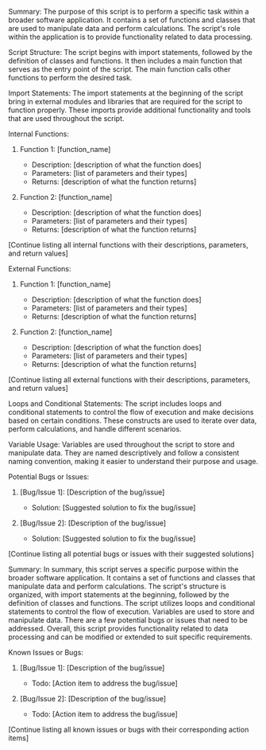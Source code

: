 Summary:
The purpose of this script is to perform a specific task within a broader software application. It contains a set of functions and classes that are used to manipulate data and perform calculations. The script's role within the application is to provide functionality related to data processing.

Script Structure:
The script begins with import statements, followed by the definition of classes and functions. It then includes a main function that serves as the entry point of the script. The main function calls other functions to perform the desired task.

Import Statements:
The import statements at the beginning of the script bring in external modules and libraries that are required for the script to function properly. These imports provide additional functionality and tools that are used throughout the script.

Internal Functions:
1. Function 1: [function_name]
   - Description: [description of what the function does]
   - Parameters: [list of parameters and their types]
   - Returns: [description of what the function returns]

2. Function 2: [function_name]
   - Description: [description of what the function does]
   - Parameters: [list of parameters and their types]
   - Returns: [description of what the function returns]

[Continue listing all internal functions with their descriptions, parameters, and return values]

External Functions:
1. Function 1: [function_name]
   - Description: [description of what the function does]
   - Parameters: [list of parameters and their types]
   - Returns: [description of what the function returns]

2. Function 2: [function_name]
   - Description: [description of what the function does]
   - Parameters: [list of parameters and their types]
   - Returns: [description of what the function returns]

[Continue listing all external functions with their descriptions, parameters, and return values]

Loops and Conditional Statements:
The script includes loops and conditional statements to control the flow of execution and make decisions based on certain conditions. These constructs are used to iterate over data, perform calculations, and handle different scenarios.

Variable Usage:
Variables are used throughout the script to store and manipulate data. They are named descriptively and follow a consistent naming convention, making it easier to understand their purpose and usage.

Potential Bugs or Issues:
1. [Bug/Issue 1]: [Description of the bug/issue]
   - Solution: [Suggested solution to fix the bug/issue]

2. [Bug/Issue 2]: [Description of the bug/issue]
   - Solution: [Suggested solution to fix the bug/issue]

[Continue listing all potential bugs or issues with their suggested solutions]

Summary:
In summary, this script serves a specific purpose within the broader software application. It contains a set of functions and classes that manipulate data and perform calculations. The script's structure is organized, with import statements at the beginning, followed by the definition of classes and functions. The script utilizes loops and conditional statements to control the flow of execution. Variables are used to store and manipulate data. There are a few potential bugs or issues that need to be addressed. Overall, this script provides functionality related to data processing and can be modified or extended to suit specific requirements.

Known Issues or Bugs:
1. [Bug/Issue 1]: [Description of the bug/issue]
   - Todo: [Action item to address the bug/issue]

2. [Bug/Issue 2]: [Description of the bug/issue]
   - Todo: [Action item to address the bug/issue]

[Continue listing all known issues or bugs with their corresponding action items]